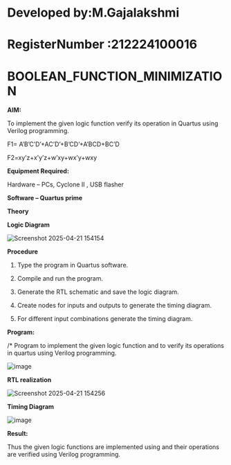 # Developed by:M.Gajalakshmi

# RegisterNumber :212224100016

# BOOLEAN_FUNCTION_MINIMIZATION

**AIM:**

To implement the given logic function verify its operation in Quartus using Verilog programming.

F1= A’B’C’D’+AC’D’+B’CD’+A’BCD+BC’D 

F2=xy’z+x’y’z+w’xy+wx’y+wxy

**Equipment Required:**

Hardware – PCs, Cyclone II , USB flasher

**Software – Quartus prime**

**Theory**

**Logic Diagram**


![Screenshot 2025-04-21 154154](https://github.com/user-attachments/assets/bbc77207-18fa-4bb8-b50b-67094bd74946)

**Procedure**

1.	Type the program in Quartus software.

2.	Compile and run the program.

3.	Generate the RTL schematic and save the logic diagram.

4.	Create nodes for inputs and outputs to generate the timing diagram.

5.	For different input combinations generate the timing diagram.


**Program:**

/* Program to implement the given logic function and to verify its operations in quartus using Verilog programming. 


![image](https://github.com/user-attachments/assets/b17d290a-b8fc-4b5f-8fd0-9d8f971f3146)



**RTL realization**

![Screenshot 2025-04-21 154256](https://github.com/user-attachments/assets/9ffc5396-cf1d-43b0-ae61-c9879b784bce)

**Timing Diagram**

![image](https://github.com/user-attachments/assets/86f92658-56cf-491f-a46b-106444eba5cc)


**Result:**

Thus the given logic functions are implemented using and their operations are verified using Verilog programming.

